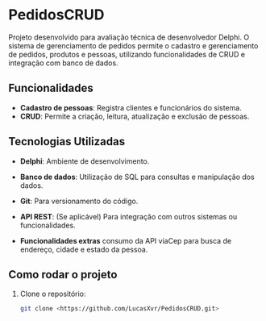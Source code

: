 # PedidosCRUD

Projeto desenvolvido para avaliação técnica de desenvolvedor Delphi. O sistema de gerenciamento de pedidos permite o cadastro e gerenciamento de pedidos, produtos e pessoas, utilizando funcionalidades de CRUD e integração com banco de dados.

## Funcionalidades

- **Cadastro de pessoas**: Registra clientes e funcionários do sistema.
- **CRUD**: Permite a criação, leitura, atualização e exclusão de pessoas.

## Tecnologias Utilizadas

- **Delphi**: Ambiente de desenvolvimento.
- **Banco de dados**: Utilização de SQL para consultas e manipulação dos dados.
- **Git**: Para versionamento do código.
- **API REST**: (Se aplicável) Para integração com outros sistemas ou funcionalidades.

- **Funcionalidades extras** consumo da API viaCep para busca de endereço, cidade e estado da pessoa.

## Como rodar o projeto

1. Clone o repositório:
   ```bash
   git clone <https://github.com/LucasXvr/PedidosCRUD.git>
   ```
